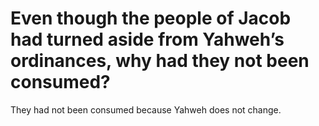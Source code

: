 # Even though the people of Jacob had turned aside from Yahweh’s ordinances, why had they not been consumed?

They had not been consumed because Yahweh does not change.
